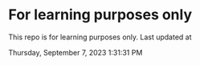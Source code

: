 # For learning purposes only
This repo is for learning purposes only.
Last updated at

Thursday, September 7, 2023 1:31:31 PM

